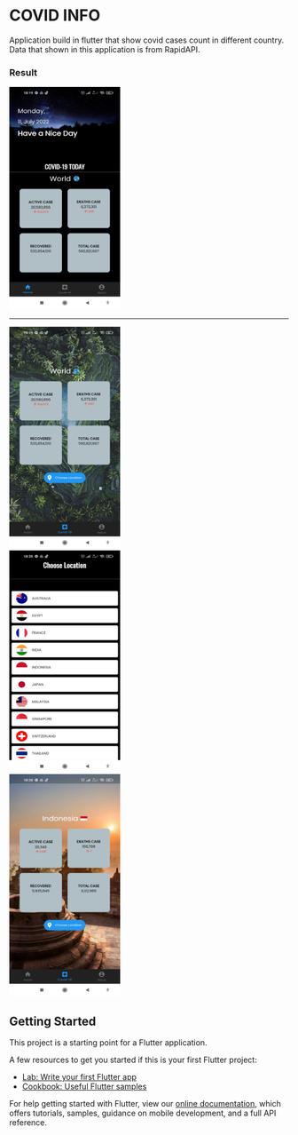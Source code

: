 # COVID INFO

Application build in flutter that show covid cases count in different country. Data that shown in this application is from RapidAPI.

### Result

<img src="https://github.com/driskimaulana/covid-app/blob/main/cvd-screenshots/1657538476597.jpg" width="200" height="400" />

<hr>

<img src="https://github.com/driskimaulana/covid-app/blob/main/cvd-screenshots/1657538476578.jpg" width="200" height="400" />
<br>

<img src="https://github.com/driskimaulana/covid-app/blob/main/cvd-screenshots/1657538476566.jpg" width="200" height="400" />
<br>

<img src="https://github.com/driskimaulana/covid-app/blob/main/cvd-screenshots/1657538476554.jpg" width="200" height="400" />
<br>

## Getting Started

This project is a starting point for a Flutter application.

A few resources to get you started if this is your first Flutter project:

- [Lab: Write your first Flutter app](https://flutter.dev/docs/get-started/codelab)
- [Cookbook: Useful Flutter samples](https://flutter.dev/docs/cookbook)

For help getting started with Flutter, view our
[online documentation](https://flutter.dev/docs), which offers tutorials,
samples, guidance on mobile development, and a full API reference.
